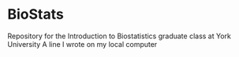 # BioStats
Repository for the Introduction to Biostatistics graduate class at York University
A line I wrote on my local computer
